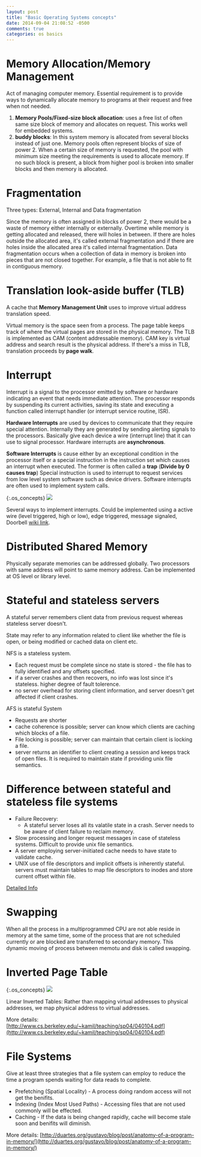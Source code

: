 ```yaml
---
layout: post
title: "Basic Operating Systems concepts"
date: 2014-09-04 21:08:52 -0500
comments: true
categories: os basics
---
```

# Memory Allocation/Memory Management

Act of managing computer memory. Essential requirement is to provide ways to dynamically allocate memory to programs at their request and free when not needed.

1. **Memory Pools/Fixed-size block allocation**: uses a free list of often same size block of memory and allocates on request. This works well for embedded systems.
2. **buddy blocks**: In this system memory is allocated from several blocks instead of just one. Memory pools often represent blocks of size of power 2. When a certain size of memory is requested, the pool with minimum size meeting the requirements is used to allocate memory. If no such block is present, a block from higher pool is broken into smaller blocks and then memory is allocated.

# Fragmentation

Three types: External, Internal and Data fragmentation

Since the memory is often assigned in blocks of power 2, there would be a waste of memory either internally or externally. Overtime while memory is getting allocated and released, there will holes in between. If there are holes outside the allocated area, it's called external fragmentation and if there are holes inside the allocated area it's called internal fragmentation.
Data fragmentation occurs when a collection of data in memory is broken into pieces that are not closed together. For example, a file that is not able to fit in contiguous memory.

# Translation look-aside buffer (TLB)

A cache that **Memory Management Unit** uses to improve virtual address translation speed.

Virtual memory is the space seen from a process. The page table keeps track of where the virtual pages are stored in the physical memory. The TLB is implemented as CAM (content addressable memory). CAM key is virtual address and search result is the physical address. If there's a miss in TLB, translation proceeds by **page walk**.

# Interrupt

Interrupt is a signal to the processor emitted by software or hardware indicating an event that needs immediate attention. The processor responds by suspending its current activities, saving its state and executing a function called interrupt handler (or interrupt service routine, ISR).

**Hardware Interrupts** are used by devices to communicate that they require special attention. Internally they are generated by sending alerting signals to the processors. Basically give each device a wire (interrupt line) that it can use to signal processor. Hardware interrupts are **asynchronous**.

**Software Interrupts** is cause either by an exceptional condition in the processor itself or a special instruction in the instruction set which causes an interrupt when executed. The former is often called a **trap** (**Divide by 0 causes trap**)
Special instruction is used to interrupt to request services from low level system software such as device drivers. Software interrupts are often used to implement system calls.

<style>
.os_concepts img {
  width: 600px;
}
</style>
{:.os_concepts}
![](http://i.imgur.com/cBhat6K.png )

Several ways to implement interrupts. Could be implemented using a active wire (level triggered, high or low), edge triggered, message signaled, Doorbell [wiki link](http://en.wikipedia.org/wiki/Interrupt).

# Distributed Shared Memory

Physically separate memories can be addressed globally. Two processors with same address will point to same memory address. Can be implemented at OS level or library level.

# Stateful and stateless servers

A stateful server remembers client data from previous request whereas stateless server doesn't.

State may refer to any information related to client like whether the file is open, or being modified or cached data on client etc.

NFS is a stateless system.
- Each request must be complete since no state is stored - the file has to fully identified and any offsets specified.
- if a server crashes and then recovers, no info was lost since it's stateless. higher degree of fault tolerence.
- no server overhead for storing client information, and server doesn't get affected if client crashes.


AFS is stateful System
- Requests are shorter
- cache coherence is possible; server can know which clients are caching which blocks of a file.
- File locking is possible; server can maintain that certain client is locking a file.
- server returns an identifier to client creating a session and keeps track of open files. It is required to maintain state if providing unix file semantics.


# Difference between stateful and stateless file systems

- Failure Recovery:
    * A stateful server loses all its valatile state in a crash. Server needs to be aware of client failure to reclaim memory.
- Slow processing and longer request messages in case of stateless systems. Difficult to provide unix file semantics.
- A server employing server-iniitiated cache needs to have state to validate cache.
- UNIX use of file descriptors and implicit offsets is inherently stateful. servers must maintain tables to map file descriptors to inodes and store current offset within file.

[Detailed Info](http://www.cs.gmu.edu/~setia/cs571-F02/slides/lec9.pdf)

# Swapping

When all the process in a multiprogrammed CPU are not able reside in memory at the same time, some of the process that are not scheduled currently or are blocked are transferred to secondary memory. This dynamic moving of process between memotu and disk is called swapping.

# Inverted Page Table

{:.os_concepts}
![](http://i.imgur.com/ItoPoXI.jpg?1 )

Linear Inverted Tables: Rather than mapping virtual addresses to physical addresses, we map physical address to virtual addresses.

More details: [http://www.cs.berkeley.edu/~kamil/teaching/sp04/040104.pdf](http://www.cs.berkeley.edu/~kamil/teaching/sp04/040104.pdf)

# File Systems

Give at least three strategies that a file system can employ to reduce the time a program spends waiting for data reads to complete.

* Prefetching (Spatial Locality) - A process doing random access will not get the benifits.
* Indexing (Index Most Used Paths) - Accessing files that are not used commonly will be effected.
* Caching - If the data is being changed rapidly, cache will become stale soon and benifits will diminish.


More details: [http://duartes.org/gustavo/blog/post/anatomy-of-a-program-in-memory/](http://duartes.org/gustavo/blog/post/anatomy-of-a-program-in-memory/)
